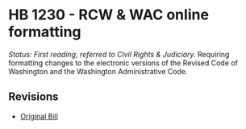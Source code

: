 # HB 1230 - RCW & WAC online formatting
*Status: First reading, referred to Civil Rights & Judiciary.*
Requiring formatting changes to the electronic versions of the Revised Code of Washington and the Washington Administrative Code.

## Revisions
* [Original Bill](1/)